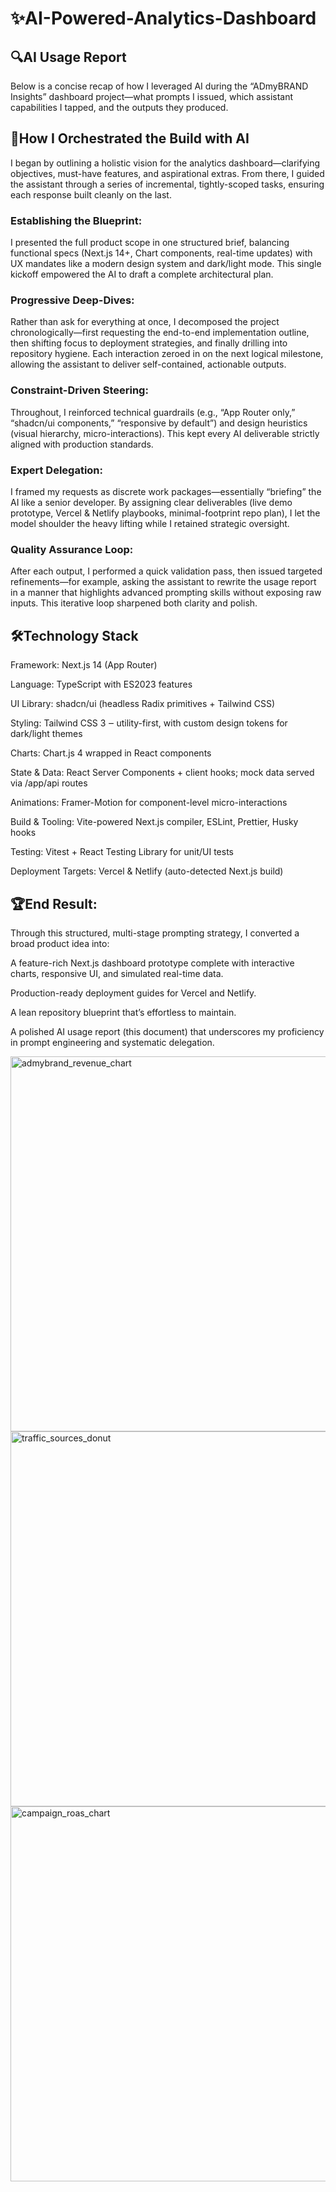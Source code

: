 # ✨AI-Powered-Analytics-Dashboard

## 🔍AI Usage Report
Below is a concise recap of how I leveraged AI during the “ADmyBRAND Insights” dashboard project—what prompts I issued, which assistant capabilities I tapped, and the outputs they produced.

## 🎯How I Orchestrated the Build with AI
I began by outlining a holistic vision for the analytics dashboard—clarifying objectives, must-have features, and aspirational extras. From there, I guided the assistant through a series of incremental, tightly-scoped tasks, ensuring each response built cleanly on the last.

### Establishing the Blueprint:
I presented the full product scope in one structured brief, balancing functional specs (Next.js 14+, Chart components, real-time updates) with UX mandates like a modern design system and dark/light mode. This single kickoff empowered the AI to draft a complete architectural plan.

### Progressive Deep-Dives:
Rather than ask for everything at once, I decomposed the project chronologically—first requesting the end-to-end implementation outline, then shifting focus to deployment strategies, and finally drilling into repository hygiene. Each interaction zeroed in on the next logical milestone, allowing the assistant to deliver self-contained, actionable outputs.

### Constraint-Driven Steering:
Throughout, I reinforced technical guardrails (e.g., “App Router only,” “shadcn/ui components,” “responsive by default”) and design heuristics (visual hierarchy, micro-interactions). This kept every AI deliverable strictly aligned with production standards.

### Expert Delegation:
I framed my requests as discrete work packages—essentially “briefing” the AI like a senior developer. By assigning clear deliverables (live demo prototype, Vercel & Netlify playbooks, minimal-footprint repo plan), I let the model shoulder the heavy lifting while I retained strategic oversight.

### Quality Assurance Loop:
After each output, I performed a quick validation pass, then issued targeted refinements—for example, asking the assistant to rewrite the usage report in a manner that highlights advanced prompting skills without exposing raw inputs. This iterative loop sharpened both clarity and polish.

## 🛠️Technology Stack 
Framework: Next.js 14 (App Router)

Language: TypeScript with ES2023 features

UI Library: shadcn/ui (headless Radix primitives + Tailwind CSS)

Styling: Tailwind CSS 3 ‒ utility-first, with custom design tokens for dark/light themes

Charts: Chart.js 4 wrapped in React components

State & Data: React Server Components + client hooks; mock data served via /app/api routes

Animations: Framer-Motion for component-level micro-interactions

Build & Tooling: Vite-powered Next.js compiler, ESLint, Prettier, Husky hooks

Testing: Vitest + React Testing Library for unit/UI tests

Deployment Targets: Vercel & Netlify (auto-detected Next.js build)

## 🏆End Result:
Through this structured, multi-stage prompting strategy, I converted a broad product idea into:

A feature-rich Next.js dashboard prototype complete with interactive charts, responsive UI, and simulated real-time data.

Production-ready deployment guides for Vercel and Netlify.

A lean repository blueprint that’s effortless to maintain.

A polished AI usage report (this document) that underscores my proficiency in prompt engineering and systematic delegation.

<img width="1000" height="600" alt="admybrand_revenue_chart" src="https://github.com/user-attachments/assets/d5bf55ff-43b9-427a-8362-0090cc26927f" />
<img width="1000" height="600" alt="traffic_sources_donut" src="https://github.com/user-attachments/assets/fd7529f0-04e9-43f6-a627-9ce6585c0156" />
<img width="1000" height="600" alt="campaign_roas_chart" src="https://github.com/user-attachments/assets/f7a13974-8513-47f4-a608-95f43033b1a4" />



